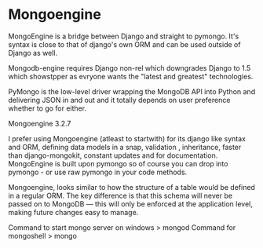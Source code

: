 # Mongoengine

MongoEngine is a bridge between Django and straight to pymongo. It's  syntax is close to that of django's own ORM and can be used outside of Django as well. 

Mongodb-engine requires Django non-rel which downgrades Django to 1.5 which showstpper as evryone wants the "latest and greatest" technologies.

PyMongo is the low-level driver wrapping the MongoDB API into Python and delivering JSON in and out and it totally depends on user preference whether to go for either.



Mongoengine 3.2.7

I prefer using Mongoengine (atleast to startwith) for its django like syntax and ORM, defining data models in a snap, validation , inheritance, faster than django-mongokit, constant updates and for documentation.
MongoEngine is built upon pymongo so of course you can drop into pymongo - or use raw pymongo in your code methods.

 Mongoengine, looks similar to how the structure of a table would be defined in a regular ORM. The key difference is that this schema will never be passed on to MongoDB — this will only be enforced at the application level, making future changes easy to manage.
 
Command to start mongo server on windows > mongod
Command for mongoshell > mongo


 

